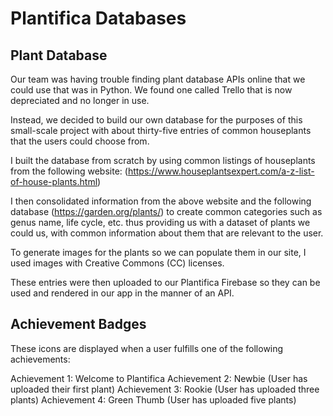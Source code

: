 # Plantifica Databases

## Plant Database

Our team was having trouble finding plant database APIs online that we could use that was in Python.
We found one called Trello that is now depreciated and no longer in use.

Instead, we decided to build our own database for the purposes of this small-scale project with about thirty-five entries of common houseplants
that the users could choose from.

I built the database from scratch by using common listings of houseplants from the following website:
(https://www.houseplantsexpert.com/a-z-list-of-house-plants.html)

I then consolidated information from the above website and the following database (https://garden.org/plants/) to create
common categories such as genus name, life cycle, etc. thus providing us with a dataset of plants we could us, with common information about them
that are relevant to the user.

To generate images for the plants so we can populate them in our site, I used images with Creative Commons (CC) licenses.

These entries were then uploaded to our Plantifica Firebase so they can be used and rendered in our app in the manner of an API.

## Achievement Badges

These icons are displayed when a user fulfills one of the following achievements:

Achievement 1: Welcome to Plantifica
Achievement 2: Newbie (User has uploaded their first plant)
Achievement 3: Rookie (User has uploaded three plants)
Achievement 4: Green Thumb (User has uploaded five plants)
